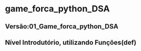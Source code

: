 # game_forca_python_DSA
## Versão:01_Game_forca_python_DSA
## Nível Introdutório, utilizando Funções(def)
